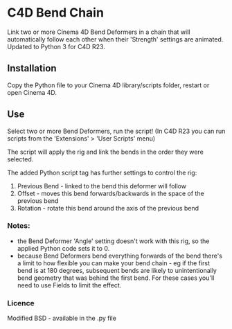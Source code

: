 # C4D Bend Chain
Link two or more Cinema 4D Bend Deformers in a chain that will automatically follow each other when their 'Strength' settings are animated.
Updated to Python 3 for C4D R23.

## Installation
Copy the Python file to your Cinema 4D library/scripts folder, restart or open Cinema 4D.

## Use
Select two or more Bend Deformers, run the script! (In C4D R23 you can run scripts from the 'Extensions' > 'User Scripts' menu)

The script will apply the rig and link the bends in the order they were selected.

The added Python script tag has further settings to control the rig:
1) Previous Bend - linked to the bend this deformer will follow
2) Offset - moves this bend forwards/backwards in the space of the previous bend
3) Rotation - rotate this bend around the axis of the previous bend

### Notes: 
* the Bend Deformer 'Angle' setting doesn't work with this rig, so the applied Python code sets it to 0.
* because Bend Deformers bend everything forwards of the bend there's a limit to how flexible you can make your bend chain - eg if the first bend is at 180 degrees, subsequent bends are likely to unintentionally bend geometry that was behind the first bend. For these cases you'll need to use Fields to limit the effect.

### Licence
Modified BSD - available in the .py file
